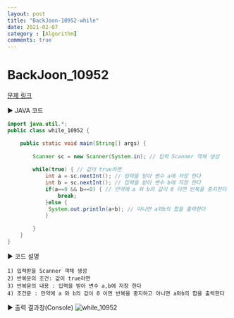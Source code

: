 ```yaml
---
layout: post
title: "BackJoon-10952-while"
date: 2021-02-07
category : [Algorithm]
comments: true
---
```


# BackJoon_10952

[문제 링크](https://www.acmicpc.net/problem/10952)

▶ JAVA 코드 

```java
import java.util.*;
public class while_10952 {

	public static void main(String[] args) {
		
		Scanner sc = new Scanner(System.in); // 입력 Scanner 객체 생성
		
		while(true) { // 값이 true라면
			int a = sc.nextInt(); // 입력을 받아 변수 a에 저장 한다
			int b = sc.nextInt(); // 입력을 받아 변수 b에 저장 한다
			if(a==0 && b==0) { // 만약에 a 와 b의 값이 0 이면 반복을 중지한다
				break; 
			}else {
			 System.out.println(a+b); // 아니면 a와b의 합을 출력한다
			}
			
		}
	}
}
```

▶ 코드 설명

    1) 입력받을 Scanner 객체 생성
    2) 반복문의 조건: 값이 true라면
    3) 반복문의 내용 : 입력을 받아 변수 a,b에 저장 한다
	4) 조건문 : 만약에 a 와 b의 값이 0 이면 반복을 중지하고 아니면 a와b의 합을 출력한다

▶ 출력 결과창(Console)
![while_10952](https://user-images.githubusercontent.com/65608960/107149046-e6525400-6999-11eb-9223-6b716ae20cc0.JPG)
